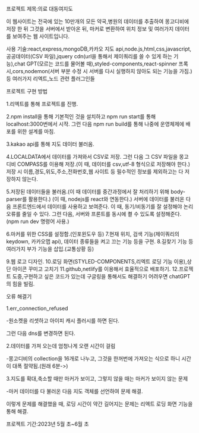 프로젝트 제목:의료 대동여지도 

이 웹사이트는 전국에 있는 10만개의 모든 약국,병원의 데이터를 추출하여 몽고디비에 저장 한 뒤  그것을 서버에서 받아온 뒤, 마커로 변환하여 위치 정보 및 여러가지 데이터를 보여주는 웹 사이트입니다.

사용 기술:react,express,mongoDB,카카오 지도 api,node.js,html,css,javascript,공공데이터(CSV 파일),jquery cdn(url을 통해서 제이쿼리를 쓸 수 있게 하는 기능),chat GPT(모르는 코드를 물어볼 때),styled-components,react-spinner
프록시,cors,nodemon(서버 부분 수정 시 서버를 다시 실행하지 않아도 되는 기능을 가짐.) 등 여러가지 리엑트,노드 관련 플러그인들


프로젝트 구현 방법


1.리엑트를 통해 프로젝트를 진행.

2.npm install을 통해 기본적인 것을 설치하고 npm run start를 통해 localhost:3000번에서 시작.
그런 다음 npm run build를 통해 나중에 운영체제에 배포를 위한 설계를 마침.

3.kakao api를 통해 지도 데이터 불러옴.

4.LOCALDATA에서 데이터를 가져와서 CSV로 저장. 그런 다음 그 CSV 파일을 몽고디비 COMPASS를 이용해 저장.(이 때, 데이터를 csv,utf-8 형식으로 저장해야 한다.)
저장 시 이름,경도,위도,주소,전화번호,웹 사이트 등 필수적인 정보를 제외하고는 다 저장하지 않는다.

5.저장된 데이터들을 불러옴.(이 때 데이터를 중간과정에서 잘 처리하기 위해 body-parser를 활용한다.)
(이 때, nodejs를 react와 연동한다.)
서버에 데이터를 불러온 다음 프론트엔드에서 데이터를 사용하고 보여준다. 이 때, 동기/비동기를 잘 설정해야 논리 오류를 줄일 수 있다.
그런 다음, 서버와 프론트를 동시에 켤 수 있도록 설정해준다.(npm run dev 명령어 사용.)

6.마커를 위한 CSS를 설정함.(인포윈도우 등)
7.현재 위치, 검색 기능(제이쿼리의 keydown, 카카오맵 api), 데이터 종류들을 켜고 끄는 기능 등을 구현.
8.길찾기 기능 등 여러가지 부가 기능을 삽입.(교통상황 등)

9.웹 로고 디자인.
10.로딩 화면(STYLED-COMPONENTS,리엑트 로딩 기능 이용),상단 아이콘 꾸미고 고치기
11.github,netlify를 이용해서 효율적으로 배포하기.
12.프로젝트 도중,구현하고 싶은 코드가 있는데 구글링을 통해서도 해결하기 어려우면 chatGPT의 힘을 빌림.


오류 해결기

1.err_connection_refused

-원소켓을 리셋하고 아이피 캐시 플러시를 하면 된다.

그런 다음 dns를 변경하면 된다.

2.데이터를 가져 오는데 엄청나게 오랜 시간이 걸림

-몽고디비의 collection을 16개로 나누고, 그것을 한꺼번에 가져오는 식으로 하니 시간이 대폭 절약됨.(원래 6분->)

3.지도를 확대,축소할 때만 마커가 보이고, 그렇지 않을 때는 마커가 보이지 않는 문제

-마커 데이터를 다 불러온 다음 지도 객체를 선언하여 문제 해결.

이렇게 문제를 해결했을 때, 로딩 시간이 약간 길어지는 문제는 리엑트 로딩 화면 기능을 통해 해결.

프로젝트 기간:2023년 5월 초~6월 초

